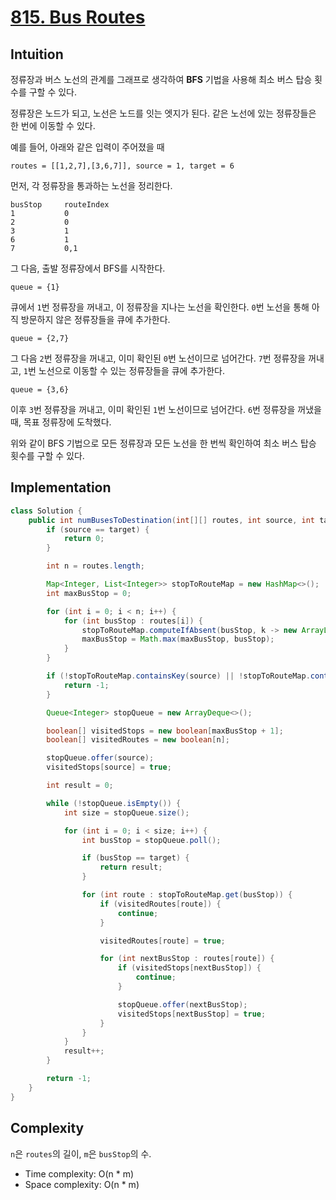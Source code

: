 # [815. Bus Routes](https://leetcode.com/problems/bus-routes/description/)

## Intuition
정류장과 버스 노선의 관계를 그래프로 생각하여 **BFS** 기법을 사용해 최소 버스 탑승 횟수를 구할 수 있다.

정류장은 노드가 되고, 노선은 노드를 잇는 엣지가 된다. 같은 노선에 있는 정류장들은 한 번에 이동할 수 있다.

예를 들어, 아래와 같은 입력이 주어졌을 때
```
routes = [[1,2,7],[3,6,7]], source = 1, target = 6
```
먼저, 각 정류장을 통과하는 노선을 정리한다.
```
busStop     routeIndex
1           0
2           0
3           1
6           1
7           0,1
```
그 다음, 출발 정류장에서 BFS를 시작한다.
```
queue = {1}
```
큐에서 `1`번 정류장을 꺼내고, 이 정류장을 지나는 노선을 확인한다. `0`번 노선을 통해 아직 방문하지 않은 정류장들을 큐에 추가한다.
```
queue = {2,7}
```
그 다음 `2`번 정류장을 꺼내고, 이미 확인된 `0`번 노선이므로 넘어간다. `7`번 정류장을 꺼내고, `1`번 노선으로 이동할 수 있는 정류장들을 큐에 추가한다.
```
queue = {3,6}
```
이후 `3`번 정류장을 꺼내고, 이미 확인된 `1`번 노선이므로 넘어간다. `6`번 정류장을 꺼냈을 때, 목표 정류장에 도착했다.

위와 같이 BFS 기법으로 모든 정류장과 모든 노선을 한 번씩 확인하여 최소 버스 탑승 횟수를 구할 수 있다.




## Implementation
```java
class Solution {
    public int numBusesToDestination(int[][] routes, int source, int target) {
        if (source == target) {
            return 0;
        }

        int n = routes.length;

        Map<Integer, List<Integer>> stopToRouteMap = new HashMap<>();
        int maxBusStop = 0;

        for (int i = 0; i < n; i++) {
            for (int busStop : routes[i]) {
                stopToRouteMap.computeIfAbsent(busStop, k -> new ArrayList<>()).add(i);
                maxBusStop = Math.max(maxBusStop, busStop);
            }
        }

        if (!stopToRouteMap.containsKey(source) || !stopToRouteMap.containsKey(target)) {
            return -1;
        }

        Queue<Integer> stopQueue = new ArrayDeque<>();

        boolean[] visitedStops = new boolean[maxBusStop + 1];
        boolean[] visitedRoutes = new boolean[n];

        stopQueue.offer(source);
        visitedStops[source] = true;

        int result = 0;

        while (!stopQueue.isEmpty()) {
            int size = stopQueue.size();

            for (int i = 0; i < size; i++) {
                int busStop = stopQueue.poll();

                if (busStop == target) {
                    return result;
                }

                for (int route : stopToRouteMap.get(busStop)) {
                    if (visitedRoutes[route]) {
                        continue;
                    }

                    visitedRoutes[route] = true;

                    for (int nextBusStop : routes[route]) {
                        if (visitedStops[nextBusStop]) {
                            continue;
                        }

                        stopQueue.offer(nextBusStop);
                        visitedStops[nextBusStop] = true;
                    }
                }
            }
            result++;
        }

        return -1;
    }
}
```

## Complexity
`n`은 `routes`의 길이, `m`은 `busStop`의 수.
- Time complexity: O(n * m)
- Space complexity: O(n * m)
